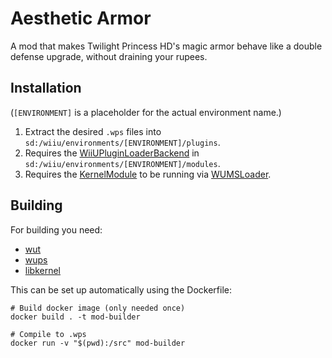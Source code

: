 # Aesthetic Armor
A mod that makes Twilight Princess HD's magic armor behave like a double defense upgrade, without draining your rupees.

## Installation
(`[ENVIRONMENT]` is a placeholder for the actual environment name.)

1. Extract the desired `.wps` files into `sd:/wiiu/environments/[ENVIRONMENT]/plugins`.
2. Requires the [WiiUPluginLoaderBackend](https://github.com/wiiu-env/WiiUPluginLoaderBackend) in `sd:/wiiu/environments/[ENVIRONMENT]/modules`.
3. Requires the [KernelModule](https://github.com/wiiu-env/KernelModule) to be running via [WUMSLoader](https://github.com/wiiu-env/WUMSLoader).

## Building

For building you need:

- [wut](https://github.com/devkitPro/wut)
- [wups](https://github.com/wiiu-env/WiiUPluginSystem)
- [libkernel](https://github.com/wiiu-env/libkernel)

This can be set up automatically using the Dockerfile:
```
# Build docker image (only needed once)
docker build . -t mod-builder

# Compile to .wps
docker run -v "$(pwd):/src" mod-builder
```
